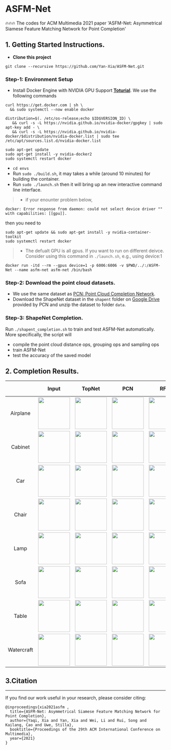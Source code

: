 # ASFM-Net
🔥🔥🔥  The codes for ACM Multimedia 2021 paper 'ASFM-Net: Asymmetrical Siamese Feature Matching Network for Point Completion'

## 1. Getting Started Instructions.
+ **Clone this project**
```
git clone --recursive https://github.com/Yan-Xia/ASFM-Net.git
```
### **Step-1: Environment Setup** 
+ Install Docker Engine with NVIDIA GPU Support **[Toturial](https://docs.nvidia.com/datacenter/cloud-native/container-toolkit/install-guide.html#docker)**. We use the following commands
```
curl https://get.docker.com | sh \
  && sudo systemctl --now enable docker

distribution=$(. /etc/os-release;echo $ID$VERSION_ID) \
   && curl -s -L https://nvidia.github.io/nvidia-docker/gpgkey | sudo apt-key add - \
   && curl -s -L https://nvidia.github.io/nvidia-docker/$distribution/nvidia-docker.list | sudo tee /etc/apt/sources.list.d/nvidia-docker.list

sudo apt-get update
sudo apt-get install -y nvidia-docker2
sudo systemctl restart docker
```
+ `cd envs` 
+ Run `sudo ./build.sh`, it may takes a while (around 10 minutes) for building the container.
+ Run `sudo ./launch.sh` then it will bring up an new interactive command line interface.
> + if your enounter problem below,
```
docker: Error response from daemon: could not select device driver "" with capabilities: [[gpu]].
```
then you need to 
```
sudo apt-get update && sudo apt-get install -y nvidia-container-toolkit
sudo systemctl restart docker
```
> + The defualt GPU is all gpus. If you want to run on different deivce. Consider using this command in `./launch.sh`, e.g., using device:1
>  
```
docker run -itd --rm --gpus device=1 -p 6006:6006 -v $PWD/../:/ASFM-Net --name asfm-net asfm-net /bin/bash
```
### **Step-2: Download the point cloud datasets.**
+ We use the same dataset as [PCN: Point Cloud Completion Network](https://arxiv.org/abs/1808.00671).
+ Download the ShapeNet dataset in the `shapent` folder on [Google Drive](https://drive.google.com/drive/folders/1Y_tx3lrA2ivvM-bGxRO-TvbVBE8HoNPu) provided by PCN and unzip the dataset to folder `data`.
### **Step-3: ShapeNet Completion.**
Run `./shapent_completion.sh` to train and test ASFM-Net automatically. More specifically, the script will
+ compile the point cloud distance ops, grouping ops and sampling ops  
+ train ASFM-Net
+ test the accuracy of the saved model

 ## 2. Completion Results.
|            |                            Input                             |                            TopNet                            |                             PCN                              |                             RFA                              |                           ASFM-Net                           |                         Ground Truth                         |
| :--------: | :----------------------------------------------------------: | :----------------------------------------------------------: | :----------------------------------------------------------: | :----------------------------------------------------------: | :----------------------------------------------------------: | :----------------------------------------------------------: |
|  Airplane  | <img src="https://media.giphy.com/media/BwuglRouFr0m7PFIvp/giphy.gif" width="100"> | <img src=https://media.giphy.com/media/O95xLKJ5mRaEH7c23M/giphy.gif width="100"> | <img src="https://media.giphy.com/media/okbXGXRU1KtJVcwqbT/giphy.gif" width="100"> | <img src="https://media.giphy.com/media/lD560QbTlowMwu3HPp/giphy.gif" width="100"> | <img src="https://media.giphy.com/media/KierHhUIvxOXV7M11F/giphy.gif" width="100"> | <img src="https://media.giphy.com/media/LbVrAxfkLDZzQNkFdq/giphy.gif" width="100"> |
|  Cabinet   | <img src="https://media.giphy.com/media/bWFx9wSN0rHDcchmaR/giphy.gif" width="100"> | <img src="https://media.giphy.com/media/hFs6bpa20wbYXiB8Mw/giphy.gif" width="100"> | <img src="https://media.giphy.com/media/Q4AyvG6zmETUAdiOfv/giphy.gif" width="100"> | <img src="https://media.giphy.com/media/a8j10mxICEDAqp5Zic/giphy.gif" width="100"> | <img src="https://media.giphy.com/media/Zjs3hM5Vlv8rxR7uTu/giphy.gif" width="100"> | <img src="https://media.giphy.com/media/Nfltt5WAT60K1jvDZq/giphy.gif" width="100"> |
|    Car     | <img src="https://media.giphy.com/media/jIR9NTY9juedzE6rJv/giphy.gif" width="100"> | <img src="https://media.giphy.com/media/IPsgasO6BM4wTVNB3K/giphy.gif" width="100"> | <img src="https://media.giphy.com/media/JPsg9pnP4hTPpZZ3pT/giphy.gif" width="100"> | <img src="https://media.giphy.com/media/AYLDultVEaydAzt8Kx/giphy.gif" width="100"> | <img src="https://media.giphy.com/media/opcWCY7lL73HaJNQh4/giphy.gif" width="100"> | <img src="https://media.giphy.com/media/INGnIpNZzjqtk6Evjs/giphy.gif" width="100"> |
|   Chair    | <img src="https://media.giphy.com/media/83Kq8O4gzftrINisk3/giphy.gif" width="100"> | <img src="https://media.giphy.com/media/vt83rCObKnwAXt44u4/giphy.gif" width="100"> | <img src="https://media.giphy.com/media/EojmZeRpNF6sm2RqBA/giphy.gif" width="100"> | <img src="https://media.giphy.com/media/inNTaK6L8BAiofrfvH/giphy.gif" width="100"> | <img src="https://media.giphy.com/media/k6S9gyIBu9YqyomplF/giphy.gif" width="100"> | <img src="https://media.giphy.com/media/D21kTahYDkzIGOEiS1/giphy.gif" width="100"> |
|    Lamp    | <img src="https://media.giphy.com/media/KMKucLVw5QcSbSvaoM/giphy.gif" width="100"> | <img src="https://media.giphy.com/media/qqRUfkCpCITiL987ht/giphy.gif" width="100"> | <img src="https://media.giphy.com/media/5O1dYxQCxur24rMgQK/giphy.gif" width="100"> | <img src="https://media.giphy.com/media/KPMooJPWLXjINQJgsh/giphy.gif" width="100"> | <img src="https://media.giphy.com/media/KdkSNUnlJtn6ortbuZ/giphy.gif" width="100"> | <img src="https://media.giphy.com/media/F7HiwV3dXee2cAg3Jm/giphy.gif" width="100"> |
|    Sofa    | <img src="https://media.giphy.com/media/Fsd573x4JiPNh5JwTH/giphy.gif" width="100"> | <img src="https://media.giphy.com/media/I9MB3lhX4o3nvFuGWN/giphy.gif" width="100"> | <img src="https://media.giphy.com/media/xF0VbZLZ2fAk4m3BiM/giphy.gif" width="100"> | <img src="https://media.giphy.com/media/8Qs8IkLoFy8XtLLA8K/giphy.gif" width="100"> | <img src="https://media.giphy.com/media/GhxgOC7cvbHJrQlTpv/giphy.gif" width="100"> | <img src="https://media.giphy.com/media/kHXDof9xXO1DqfBN4C/giphy.gif" width="100"> |
|   Table    | <img src="https://media.giphy.com/media/in7Rxi29QK0lvxDVtr/giphy.gif" width="100"> | <img src="https://media.giphy.com/media/Pnl8X6c9RSoYiStbLn/giphy.gif" width="100"> | <img src="https://media.giphy.com/media/ibGhm0uyDGSQApdrvB/giphy.gif" width="100"> | <img src="https://media.giphy.com/media/o9zLjH8VJqP5xRvzED/giphy.gif" width="100"> | <img src="https://media.giphy.com/media/Qr5iZHViIXruDhFxVZ/giphy.gif" width="100"> | <img src="https://media.giphy.com/media/Cuxi11w0UYSGBcdPpJ/giphy.gif" width="100"> |
| Watercraft | <img src="https://media.giphy.com/media/vvi1LhMoeZD37D0EHD/giphy.gif" width="100"> | <img src="https://media.giphy.com/media/8datRP61I2YfFX64ns/giphy.gif" width="100"> | <img src="https://media.giphy.com/media/2vajWS3M5rY1aaaiqc/giphy.gif" width="100"> | <img src="https://media.giphy.com/media/bzqqDBvufaVgZfb2Sg/giphy.gif" width="100"> | <img src="https://media.giphy.com/media/ET5p8X4tuKE5PPlMHc/giphy.gif" width="100"> | <img src="https://media.giphy.com/media/LrQrGRd6tL18h4LiUz/giphy.gif" width="100"> |



## 3.Citation

------

If you find our work useful in your research, please consider citing:

```
@inproceedings{xia2021asfm ,
  title={ASFM-Net: Asymmetrical Siamese Feature Matching Network for Point Completion},
  author={Yaqi, Xia and Yan, Xia and Wei, Li and Rui, Song and Kailang, Cao and Uwe, Stilla},
  booktitle={Proceedings of the 29th ACM International Conference on Multimedia},
  year={2021}
}
```

